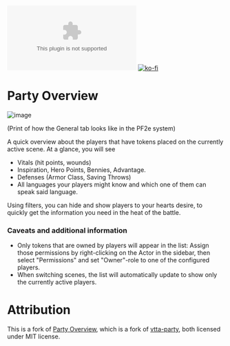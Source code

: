 ![the latest version](https://img.shields.io/github/downloads/mclemente/party-overview/latest/module.zip) 
[![ko-fi](https://img.shields.io/badge/ko--fi-Support%20Me-red?style=flat-square&logo=ko-fi)](https://ko-fi.com/mclemente)

# Party Overview
![image](https://user-images.githubusercontent.com/5288872/132876537-72047313-8dcd-459b-8703-ff5d77aa2d8a.png)

(Print of how the General tab looks like in the PF2e system)

A quick overview about the players that have tokens placed on the currently active scene. At a glance, you will see

- Vitals (hit points, wounds)
- Inspiration, Hero Points, Bennies, Advantage.
- Defenses (Armor Class, Saving Throws)
- All languages your players might know and which one of them can speak said language.

Using filters, you can hide and show players to your hearts desire, to quickly get the information you need in the heat of the battle.

### Caveats and additional information

- Only tokens that are owned by players will appear in the list: Assign those permissions by right-clicking on the Actor in the sidebar, then select "Permissions" and set "Owner"-role to one of the configured players.
- When switching scenes, the list will automatically update to show only the currently active players.

# Attribution
This is a fork of [Party Overview](https://github.com/League-of-Foundry-Developers/party-overview), which is a fork of [vtta-party](https://github.com/VTTAssets/vtta-party), both licensed under MIT license.
